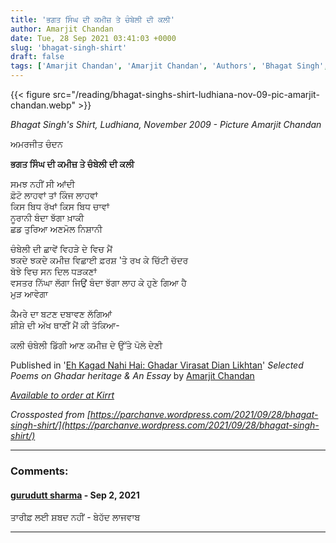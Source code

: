 ```yaml
---
title: 'ਭਗਤ ਸਿੰਘ ਦੀ ਕਮੀਜ਼ ਤੇ ਚੰਬੇਲੀ ਦੀ ਕਲੀ'
author: Amarjit Chandan
date: Tue, 28 Sep 2021 03:41:03 +0000
slug: 'bhagat-singh-shirt'
draft: false
tags: ['Amarjit Chandan', 'Amarjit Chandan', 'Authors', 'Bhagat Singh', 'freedom', 'Heritage', 'martyrdom', 'Photographers', 'Poetry', 'Punjabi', 'revolution']
---
```


{{< figure src="/reading/bhagat-singhs-shirt-ludhiana-nov-09-pic-amarjit-chandan.webp" >}}

_Bhagat Singh's Shirt, Ludhiana, November 2009 - Picture Amarjit Chandan_

ਅਮਰਜੀਤ ਚੰਦਨ

**ਭਗਤ ਸਿੰਘ ਦੀ ਕਮੀਜ਼ ਤੇ ਚੰਬੇਲੀ ਦੀ ਕਲੀ**

ਸਮਝ ਨਹੀਂ ਸੀ ਆਂਦੀ  
ਫ਼ੋਟੋ ਲਾਹਵਾਂ ਤਾਂ ਕਿੰਜ ਲਾਹਵਾਂ  
ਕਿਸ ਬਿਧ ਰੱਖਾਂ ਕਿਸ ਬਿਧ ਚਾਵਾਂ  
ਨੂਰਾਨੀ ਬੰਦਾ ਝੱਗਾ ਖ਼ਾਕੀ  
ਛਡ ਤੁਰਿਆ ਅਣਮੋਲ ਨਿਸ਼ਾਨੀ

ਚੰਬੇਲੀ ਦੀ ਛਾਵੇਂ ਵਿਹੜੇ ਦੇ ਵਿਚ ਮੈਂ  
ਝਕਦੇ ਝਕਦੇ ਕਮੀਜ਼ ਵਿਛਾਈ ਫ਼ਰਸ਼ 'ਤੇ ਰਖ ਕੇ ਚਿੱਟੀ ਚੱਦਰ  
ਬੋਝੇ ਵਿਚ ਸਨ ਦਿਲ ਧੜਕਣਾਂ  
ਵਸਤਰ ਨਿੱਘਾ ਲੱਗਾ ਜਿਉਂ ਬੰਦਾ ਝੱਗਾ ਲਾਹ ਕੇ ਹੁਣੇ ਗਿਆ ਹੈ  
ਮੁੜ ਆਵੇਗਾ

ਕੈਮਰੇ ਦਾ ਬਟਣ ਦਬਾਵਣ ਲੱਗਿਆਂ  
ਸ਼ੀਸ਼ੇ ਦੀ ਅੱਖ ਥਾਣੀਂ ਮੈਂ ਕੀ ਤੱਕਿਆ-

ਕਲੀ ਚੰਬੇਲੀ ਡਿੱਗੀ ਆਣ ਕਮੀਜ਼ ਦੇ ਉੱਤੇ ਪੋਲੇ ਦੇਣੀ

Published in '[Eh Kagad Nahi Hai: Ghadar Virasat Dian Likhtan](https://www.kirrt.org/product/eh-kagad-nahi-hai)' _Selected Poems on Ghadar heritage & An Essay_ by [Amarjit Chandan](https://parchanve.wordpress.com/category/authors/amarjit-chandan/)

_[Available to order at Kirrt](https://www.kirrt.org/product/eh-kagad-nahi-hai)_

_Crossposted from [https://parchanve.wordpress.com/2021/09/28/bhagat-singh-shirt/](https://parchanve.wordpress.com/2021/09/28/bhagat-singh-shirt/)_

---
### Comments:
#### [gurudutt sharma]( "gurudutt8@yahoo.com") - <time datetime="2021-09-28 19:14:20">Sep 2, 2021</time>

ਤਾਰੀਫ਼ ਲਈ ਸ਼ਬਦ ਨਹੀਂ - ਬੇਹੱਦ ਲਾਜਵਾਬ
<hr />

